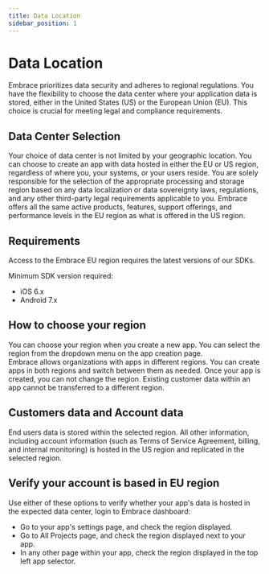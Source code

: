 ```yaml
---
title: Data Location
sidebar_position: 1
---
```


# Data Location

Embrace prioritizes data security and adheres to regional regulations. You have the flexibility to choose the data center where your application data is stored, either in the United States (US) or the European Union (EU). This choice is crucial for meeting legal and compliance requirements.

## Data Center Selection

Your choice of data center is not limited by your geographic location. You can choose to create an app with data hosted in either the EU or US region, regardless of where you, your systems, or your users reside. You are solely responsible for the selection of the appropriate processing and storage region based on any data localization or data sovereignty laws, regulations, and any other third-party legal requirements applicable to you.
Embrace offers all the same active products, features, support offerings, and performance levels in the EU region as what is offered in the US region.

## Requirements

Access to the Embrace EU region requires the latest versions of our SDKs.

Minimum SDK version required:

- iOS 6.x
- Android 7.x

## How to choose your region

You can choose your region when you create a new app. You can select the region from the dropdown menu on the app creation page.  
Embrace allows organizations with apps in different regions. You can create apps in both regions and switch between them as needed.
Once your app is created, you can not change the region. Existing customer data within an app cannot be transferred to a different region.

## Customers data and Account data

End users data is stored within the selected region. All other information, including account information (such as Terms of Service Agreement, billing, and internal monitoring) is hosted in the US region and replicated in the selected region.

## Verify your account is based in EU region

Use either of these options to verify whether your app's data is hosted in the expected data center, login to Embrace dashboard:

- Go to your app's settings page, and check the region displayed.
- Go to All Projects page, and check the region displayed next to your app.
- In any other page within your app, check the region displayed in the top left app selector.
